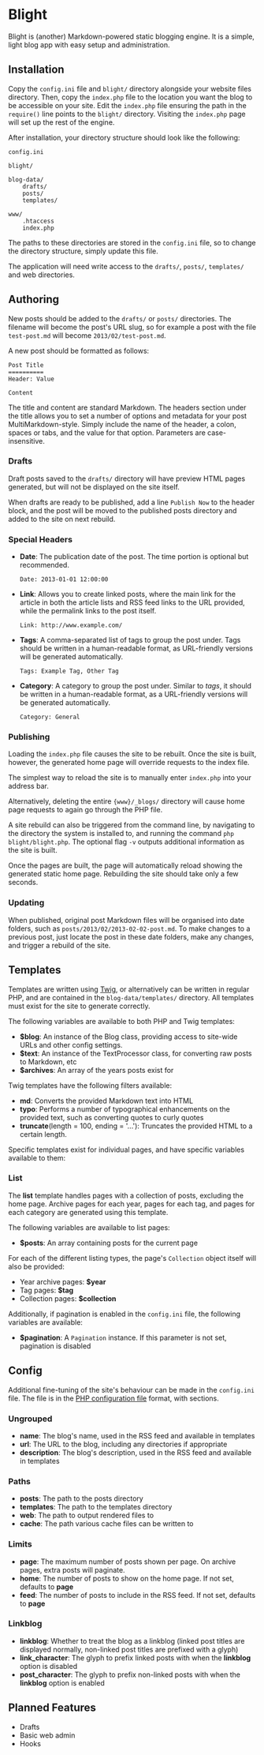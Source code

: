 Blight
======

Blight is (another) Markdown-powered static blogging engine. It is a simple, light blog app with easy setup and administration.


## Installation

Copy the `config.ini` file and `blight/` directory alongside your website files directory. Then, copy the `index.php` file to the location you want the blog to be accessible on your site. Edit the `index.php` file ensuring the path in the `require()` line points to the `blight/` directory. Visiting the `index.php` page will set up the rest of the engine.

After installation, your directory structure should look like the following:

	config.ini

	blight/
	
	blog-data/
		drafts/
		posts/
		templates/
	
	www/
		.htaccess
		index.php
		
The paths to these directories are stored in the `config.ini` file, so to change the directory structure, simply update this file.

The application will need write access to the `drafts/`, `posts/`, `templates/` and web directories.


## Authoring

New posts should be added to the `drafts/` or `posts/` directories. The filename will become the post's URL slug, so for example a post with the file `test-post.md` will become `2013/02/test-post.md`.

A new post should be formatted as follows:

	Post Title
	==========
	Header:	Value
	
	Content
	
The title and content are standard Markdown. The headers section under the title allows you to set a number of options and metadata for your post MultiMarkdown-style. Simply include the name of the header, a colon, spaces or tabs, and the value for that option. Parameters are case-insensitive.

### Drafts

Draft posts saved to the `drafts/` directory will have preview HTML pages generated, but will not be displayed on the site itself.

When drafts are ready to be published, add a line `Publish Now` to the header block, and the post will be moved to the published posts directory and added to the site on next rebuild.


### Special Headers

- **Date**: The publication date of the post. The time portion is optional but recommended.

	`Date: 2013-01-01 12:00:00`

- **Link**: Allows you to create linked posts, where the main link for the article in both the article lists and RSS feed links to the URL provided, while the permalink links to the post itself.

	`Link: http://www.example.com/`

- **Tags**: A comma-separated list of tags to group the post under. Tags should be written in a human-readable format, as URL-friendly versions will be generated automatically.

	`Tags: Example Tag, Other Tag`

- **Category**: A category to group the post under. Similar to _tags_, it should be written in a human-readable format, as a URL-friendly versions will be generated automatically.

	`Category: General`


### Publishing

Loading the `index.php` file causes the site to be rebuilt. Once the site is built, however, the generated home page will override requests to the index file.

The simplest way to reload the site is to manually enter `index.php` into your address bar.

Alternatively, deleting the entire `{www}/_blogs/` directory will cause home page requests to again go through the PHP file.

A site rebuild can also be triggered from the command line, by navigating to the directory the system is installed to, and running the command `php blight/blight.php`. The optional flag `-v` outputs additional information as the site is built.

Once the pages are built, the page will automatically reload showing the generated static home page. Rebuilding the site should take only a few seconds.


### Updating

When published, original post Markdown files will be organised into date folders, such as `posts/2013/02/2013-02-02-post.md`. To make changes to a previous post, just locate the post in these date folders, make any changes, and trigger a rebuild of the site.


## Templates

Templates are written using [Twig](http://twig.sensiolabs.org), or alternatively can be written in regular PHP, and are contained in the `blog-data/templates/` directory. All templates must exist for the site to generate correctly.

The following variables are available to both PHP and Twig templates:

- **$blog**: An instance of the Blog class, providing access to site-wide URLs and other config settings.
- **$text**: An instance of the TextProcessor class, for converting raw posts to Markdown, etc
- **$archives**: An array of the years posts exist for

Twig templates have the following filters available:

- **md**: Converts the provided Markdown text into HTML
- **typo**: Performs a number of typographical enhancements on the provided text, such as converting quotes to curly quotes
- **truncate**(length = 100, ending = '...'): Truncates the provided HTML to a certain length.

Specific templates exist for individual pages, and have specific variables available to them:

### List

The **list** template handles pages with a collection of posts, excluding the home page. Archive pages for each year, pages for each tag, and pages for each category are generated using this template.

The following variables are available to list pages:

- **$posts**: An array containing posts for the current page

For each of the different listing types, the page's `Collection` object itself will also be provided:

- Year archive pages: **$year**
- Tag pages: **$tag**
- Collection pages: **$collection**

Additionally, if pagination is enabled in the `config.ini` file, the following variables are available:

- **$pagination**: A `Pagination` instance. If this parameter is not set, pagination is disabled


## Config

Additional fine-tuning of the site's behaviour can be made in the `config.ini` file. The file is in the [PHP configuration file](http://www.php.net/manual/en/function.parse-ini-file.php) format, with sections.

### Ungrouped

- **name**: The blog's name, used in the RSS feed and available in templates
- **url**: The URL to the blog, including any directories if appropriate
- **description**: The blog's description, used in the RSS feed and available in templates

### Paths

- **posts**: The path to the posts directory
- **templates**: The path to the templates directory
- **web**: The path to output rendered files to
- **cache**: The path various cache files can be written to

### Limits

- **page**: The maximum number of posts shown per page. On archive pages, extra posts will paginate.
- **home**: The number of posts to show on the home page. If not set, defaults to **page**
- **feed**: The number of posts to include in the RSS feed. If not set, defaults to **page**

### Linkblog

- **linkblog**: Whether to treat the blog as a linkblog (linked post titles are displayed normally, non-linked post
                titles are prefixed with a glyph)
- **link_character**: The glyph to prefix linked posts with when the **linkblog** option is disabled
- **post_character**: The glyph to prefix non-linked posts with when the **linkblog** option is enabled


## Planned Features

- Drafts
- Basic web admin
- Hooks
